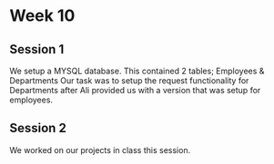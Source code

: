 # Week 10

## Session 1
We setup a MYSQL database. This contained 2 tables; Employees & Departments
Our task was to setup the request functionality for Departments after Ali
provided us with a version that was setup for employees.

## Session 2
We worked on our projects in class this session.